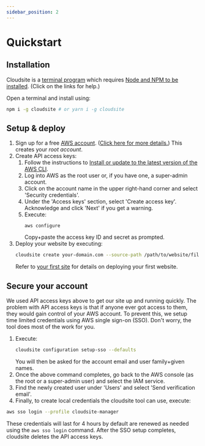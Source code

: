 ```yaml
---
sidebar_position: 2
---
```


# Quickstart

## Installation

Cloudsite is a [terminal program](/docs/getting-started/installation#terminal-commands) which requires [Node and NPM  to be installed](/docs/getting-started/installation#node-and-npm). (Click on the links for help.)

Open a terminal and install using:
```bash
npm i -g cloudsite # or yarn i -g cloudsite
```

## Setup & deploy

1. Sign up for a free [AWS account](https://aws.amazon.com/). ([Click here for more details.](/docs/getting-started/authentication#sign-up-for-an-aws-root-account)) This creates your _root account_.
2. Create API access keys:
   1. Follow the instructions to [Install or update to the latest version of the AWS CLI](https://docs.aws.amazon.com/cli/latest/userguide/getting-started-install.html).
   2. Log into AWS as the root user or, if you have one, a super-admin account.
   3. Click on the account name in the upper right-hand corner and select 'Security credentials'.
   4. Under the 'Access keys' section, select 'Create access key'. Acknowledge and click 'Next' if you get a warning.
   5. Execute:
      ```
      aws configure
      ```
      Copy+paste the access key ID and secret as prompted.
3. Deploy your website by executing:
    ```bash
    cloudsite create your-domain.com --source-path /path/to/website/files
    ```
    Refer to [your first site](/docs/getting-started/your-first-site) for details on deploying your first website.

## Secure your account

We used API access keys above to get our site up and running quickly. The problem with API access keys is that if anyone ever got access to them, they would gain control of your AWS account. To prevent this, we setup time limited credentials using AWS single sign-on (SSO). Don't worry, the tool does most of the work for you.

1. Execute:
   ```bash
   cloudsite configuration setup-sso --defaults
   ```
   You will then be asked for the account email and user family+given names.
2. Once the above command completes, go back to the AWS console (as the root or a super-admin user) and select the IAM service.
3. Find the newly created user under 'Users' and select 'Send verification email'.
4. Finally, to create local credentials the cloudsite tool can use, execute:
  ```bash
  aws sso login --profile cloudsite-manager
  ```

These credentials will last for 4 hours by default are renewed as needed using the `aws sso login` command. After the SSO setup completes, cloudsite deletes the API access keys.